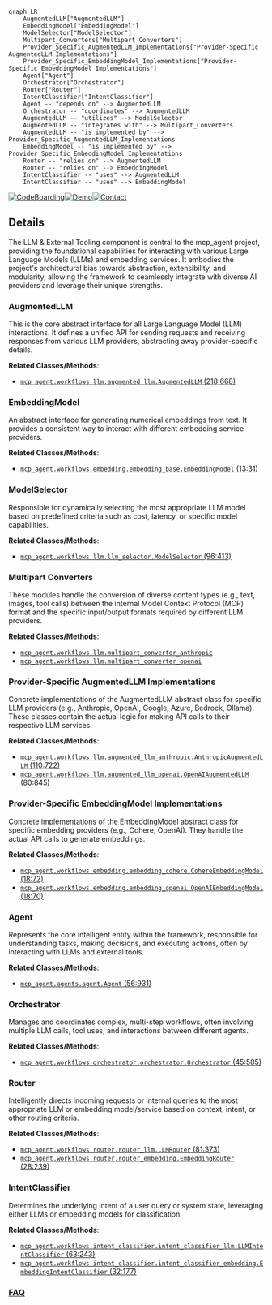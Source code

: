 ```mermaid
graph LR
    AugmentedLLM["AugmentedLLM"]
    EmbeddingModel["EmbeddingModel"]
    ModelSelector["ModelSelector"]
    Multipart_Converters["Multipart Converters"]
    Provider_Specific_AugmentedLLM_Implementations["Provider-Specific AugmentedLLM Implementations"]
    Provider_Specific_EmbeddingModel_Implementations["Provider-Specific EmbeddingModel Implementations"]
    Agent["Agent"]
    Orchestrator["Orchestrator"]
    Router["Router"]
    IntentClassifier["IntentClassifier"]
    Agent -- "depends on" --> AugmentedLLM
    Orchestrator -- "coordinates" --> AugmentedLLM
    AugmentedLLM -- "utilizes" --> ModelSelector
    AugmentedLLM -- "integrates with" --> Multipart_Converters
    AugmentedLLM -- "is implemented by" --> Provider_Specific_AugmentedLLM_Implementations
    EmbeddingModel -- "is implemented by" --> Provider_Specific_EmbeddingModel_Implementations
    Router -- "relies on" --> AugmentedLLM
    Router -- "relies on" --> EmbeddingModel
    IntentClassifier -- "uses" --> AugmentedLLM
    IntentClassifier -- "uses" --> EmbeddingModel
```

[![CodeBoarding](https://img.shields.io/badge/Generated%20by-CodeBoarding-9cf?style=flat-square)](https://github.com/CodeBoarding/GeneratedOnBoardings)[![Demo](https://img.shields.io/badge/Try%20our-Demo-blue?style=flat-square)](https://www.codeboarding.org/demo)[![Contact](https://img.shields.io/badge/Contact%20us%20-%20contact@codeboarding.org-lightgrey?style=flat-square)](mailto:contact@codeboarding.org)

## Details

The LLM & External Tooling component is central to the mcp_agent project, providing the foundational capabilities for interacting with various Large Language Models (LLMs) and embedding services. It embodies the project's architectural bias towards abstraction, extensibility, and modularity, allowing the framework to seamlessly integrate with diverse AI providers and leverage their unique strengths.

### AugmentedLLM
This is the core abstract interface for all Large Language Model (LLM) interactions. It defines a unified API for sending requests and receiving responses from various LLM providers, abstracting away provider-specific details.


**Related Classes/Methods**:

- <a href="https://github.com/lastmile-ai/mcp-agent/blob/main/src/mcp_agent/workflows/llm/augmented_llm.py#L218-L668" target="_blank" rel="noopener noreferrer">`mcp_agent.workflows.llm.augmented_llm.AugmentedLLM` (218:668)</a>


### EmbeddingModel
An abstract interface for generating numerical embeddings from text. It provides a consistent way to interact with different embedding service providers.


**Related Classes/Methods**:

- <a href="https://github.com/lastmile-ai/mcp-agent/blob/main/src/mcp_agent/workflows/embedding/embedding_base.py#L13-L31" target="_blank" rel="noopener noreferrer">`mcp_agent.workflows.embedding.embedding_base.EmbeddingModel` (13:31)</a>


### ModelSelector
Responsible for dynamically selecting the most appropriate LLM model based on predefined criteria such as cost, latency, or specific model capabilities.


**Related Classes/Methods**:

- <a href="https://github.com/lastmile-ai/mcp-agent/blob/main/src/mcp_agent/workflows/llm/llm_selector.py#L96-L413" target="_blank" rel="noopener noreferrer">`mcp_agent.workflows.llm.llm_selector.ModelSelector` (96:413)</a>


### Multipart Converters
These modules handle the conversion of diverse content types (e.g., text, images, tool calls) between the internal Model Context Protocol (MCP) format and the specific input/output formats required by different LLM providers.


**Related Classes/Methods**:

- <a href="https://github.com/lastmile-ai/mcp-agent/blob/main/src/mcp_agent/workflows/llm/multipart_converter_anthropic.py" target="_blank" rel="noopener noreferrer">`mcp_agent.workflows.llm.multipart_converter_anthropic`</a>
- <a href="https://github.com/lastmile-ai/mcp-agent/blob/main/src/mcp_agent/workflows/llm/multipart_converter_openai.py" target="_blank" rel="noopener noreferrer">`mcp_agent.workflows.llm.multipart_converter_openai`</a>


### Provider-Specific AugmentedLLM Implementations
Concrete implementations of the AugmentedLLM abstract class for specific LLM providers (e.g., Anthropic, OpenAI, Google, Azure, Bedrock, Ollama). These classes contain the actual logic for making API calls to their respective LLM services.


**Related Classes/Methods**:

- <a href="https://github.com/lastmile-ai/mcp-agent/blob/main/src/mcp_agent/workflows/llm/augmented_llm_anthropic.py#L110-L722" target="_blank" rel="noopener noreferrer">`mcp_agent.workflows.llm.augmented_llm_anthropic.AnthropicAugmentedLLM` (110:722)</a>
- <a href="https://github.com/lastmile-ai/mcp-agent/blob/main/src/mcp_agent/workflows/llm/augmented_llm_openai.py#L80-L845" target="_blank" rel="noopener noreferrer">`mcp_agent.workflows.llm.augmented_llm_openai.OpenAIAugmentedLLM` (80:845)</a>


### Provider-Specific EmbeddingModel Implementations
Concrete implementations of the EmbeddingModel abstract class for specific embedding providers (e.g., Cohere, OpenAI). They handle the actual API calls to generate embeddings.


**Related Classes/Methods**:

- <a href="https://github.com/lastmile-ai/mcp-agent/blob/main/src/mcp_agent/workflows/embedding/embedding_cohere.py#L18-L72" target="_blank" rel="noopener noreferrer">`mcp_agent.workflows.embedding.embedding_cohere.CohereEmbeddingModel` (18:72)</a>
- <a href="https://github.com/lastmile-ai/mcp-agent/blob/main/src/mcp_agent/workflows/embedding/embedding_openai.py#L18-L70" target="_blank" rel="noopener noreferrer">`mcp_agent.workflows.embedding.embedding_openai.OpenAIEmbeddingModel` (18:70)</a>


### Agent
Represents the core intelligent entity within the framework, responsible for understanding tasks, making decisions, and executing actions, often by interacting with LLMs and external tools.


**Related Classes/Methods**:

- <a href="https://github.com/lastmile-ai/mcp-agent/blob/main/src/mcp_agent/agents/agent.py#L56-L931" target="_blank" rel="noopener noreferrer">`mcp_agent.agents.agent.Agent` (56:931)</a>


### Orchestrator
Manages and coordinates complex, multi-step workflows, often involving multiple LLM calls, tool uses, and interactions between different agents.


**Related Classes/Methods**:

- <a href="https://github.com/lastmile-ai/mcp-agent/blob/main/src/mcp_agent/workflows/orchestrator/orchestrator.py#L45-L585" target="_blank" rel="noopener noreferrer">`mcp_agent.workflows.orchestrator.orchestrator.Orchestrator` (45:585)</a>


### Router
Intelligently directs incoming requests or internal queries to the most appropriate LLM or embedding model/service based on context, intent, or other routing criteria.


**Related Classes/Methods**:

- <a href="https://github.com/lastmile-ai/mcp-agent/blob/main/src/mcp_agent/workflows/router/router_llm.py#L81-L373" target="_blank" rel="noopener noreferrer">`mcp_agent.workflows.router.router_llm.LLMRouter` (81:373)</a>
- <a href="https://github.com/lastmile-ai/mcp-agent/blob/main/src/mcp_agent/workflows/router/router_embedding.py#L28-L239" target="_blank" rel="noopener noreferrer">`mcp_agent.workflows.router.router_embedding.EmbeddingRouter` (28:239)</a>


### IntentClassifier
Determines the underlying intent of a user query or system state, leveraging either LLMs or embedding models for classification.


**Related Classes/Methods**:

- <a href="https://github.com/lastmile-ai/mcp-agent/blob/main/src/mcp_agent/workflows/intent_classifier/intent_classifier_llm.py#L63-L243" target="_blank" rel="noopener noreferrer">`mcp_agent.workflows.intent_classifier.intent_classifier_llm.LLMIntentClassifier` (63:243)</a>
- <a href="https://github.com/lastmile-ai/mcp-agent/blob/main/src/mcp_agent/workflows/intent_classifier/intent_classifier_embedding.py#L32-L177" target="_blank" rel="noopener noreferrer">`mcp_agent.workflows.intent_classifier.intent_classifier_embedding.EmbeddingIntentClassifier` (32:177)</a>




### [FAQ](https://github.com/CodeBoarding/GeneratedOnBoardings/tree/main?tab=readme-ov-file#faq)